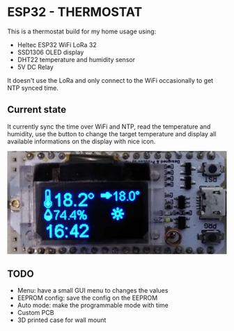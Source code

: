 # ESP32 - THERMOSTAT

This is a thermostat build for my home usage using:

- Heltec ESP32 WiFi LoRa 32
- SSD1306 OLED display
- DHT22 temperature and humidity sensor
- 5V DC Relay

It doesn't use the LoRa and only connect to the WiFi occasionally to get NTP synced time.

## Current state

It currently sync the time over WiFi and NTP, read the temperature and humidity, use the button to change the target temperature and display all available informations on the display with nice icon.

![Proto image](https://github.com/OscarVsp/ESP32-Thermostat/blob/main/images/proto.jpg?raw=true)

## TODO

- Menu: have a small GUI menu to changes the values
- EEPROM config: save the config on the EEPROM
- Auto mode: make the programmable mode with time
- Custom PCB
- 3D printed case for wall mount


